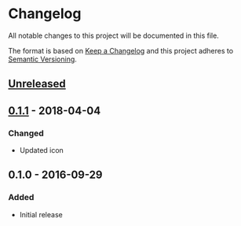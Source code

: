 # Changelog
All notable changes to this project will be documented in this file.

The format is based on [Keep a Changelog](http://keepachangelog.com/en/1.0.0/)
and this project adheres to [Semantic Versioning](http://semver.org/spec/v2.0.0.html).

## [Unreleased]

## [0.1.1] - 2018-04-04
### Changed
- Updated icon

## 0.1.0 - 2016-09-29
### Added
- Initial release

[Unreleased]: https://github.com/cornips/flobro/compare/1.0.0...HEAD
[0.1.1]: https://github.com/cornips/flobro/compare/0.1.0...v0.1.1
